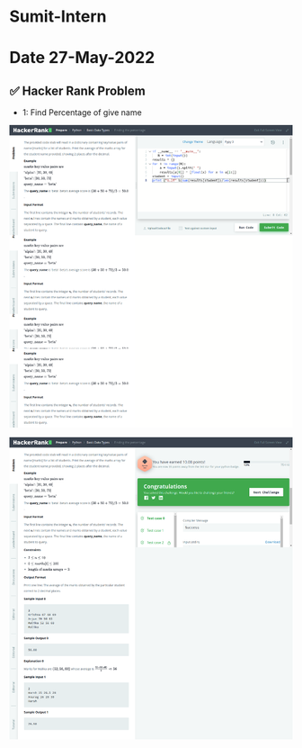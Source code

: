 # Sumit-Intern

# Date 27-May-2022


## ✅ Hacker Rank Problem
- 1: Find Percentage of give name

![Alt text](find_percentage.png?raw="True")


![Alt text](find_percentage_1.png?raw="True")
